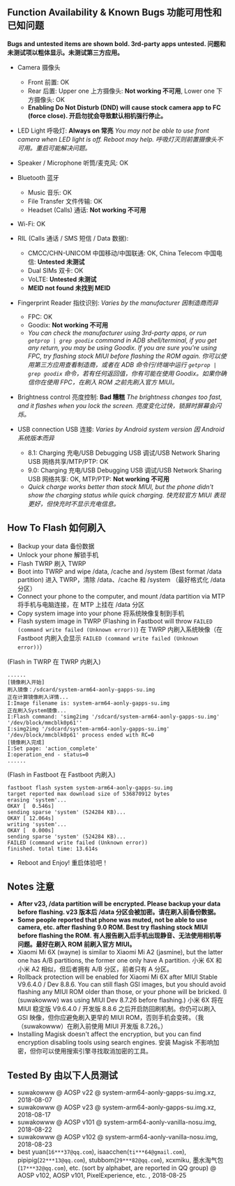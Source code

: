 ## Function Availability & Known Bugs 功能可用性和已知问题

**Bugs and untested items are shown bold. 3rd-party apps untested. 问题和未测试项以粗体显示。未测试第三方应用。**

* Camera 摄像头
  * Front 前置: OK
  * Rear 后置: Upper one 上方摄像头: **Not working 不可用**, Lower one 下方摄像头: OK
  * **Enabling Do Not Disturb (DND) will cause stock camera app to FC (force close). 开启勿扰会导致默认相机强行停止。**

* LED Light 呼吸灯: **Always on 常亮** *You may not be able to use front camera when LED light is off. Reboot may help. 呼吸灯灭则前置摄像头不可用。重启可能解决问题。*

* Speaker / Microphone 听筒/麦克风: OK

* Bluetooth 蓝牙
  * Music 音乐: OK
  * File Transfer 文件传输: OK
  * Headset (Calls) 通话: **Not working 不可用**

* Wi-Fi: OK

* RIL (Calls 通话 / SMS 短信 / Data 数据):
  * CMCC/CHN-UNICOM 中国移动/中国联通: OK, China Telecom 中国电信: **Untested 未测试**
  * Dual SIMs 双卡: OK
  * VoLTE: **Untested 未测试**
  * **MEID not found 未找到 MEID**

* Fingerprint Reader 指纹识别: *Varies by the manufacturer 因制造商而异*
  * FPC: OK
  * Goodix: **Not working 不可用**
  * *You can check the manufacturer using 3rd-party apps, or run `getprop | grep goodix` command in ADB shell/terminal, if you get any return, you may be using Goodix.  If you are sure you're using FPC, try flashing stock MIUI before flashing the ROM again. 你可以使用第三方应用查看制造商，或者在 ADB 命令行/终端中运行 `getprop | grep goodix` 命令，若有任何返回值，你有可能在使用 Goodix。如果你确信你在使用 FPC，在刷入 ROM 之前先刷入官方 MIUI。*

* Brightness control 亮度控制: **Bad 糟糕** *The brightness changes too fast, and it flashes when you lock the screen. 亮度变化过快，锁屏时屏幕会闪烁。*

* USB connection USB 连接: *Varies by Android system version 因 Android 系统版本而异*
  * 8.1: Charging 充电/USB Debugging USB 调试/USB Network Sharing USB 网络共享/MTP/PTP: OK
  * 9.0: Charging 充电/USB Debugging USB 调试/USB Network Sharing USB 网络共享: OK, MTP/PTP: **Not working 不可用**
  * *Quick charge works better than stock MIUI, but the phone didn't show the charging status while quick charging. 快充较官方 MIUI 表现更好，但快充时不显示充电信息。*

## How To Flash 如何刷入

* Backup your data 备份数据
* Unlock your phone 解锁手机
* Flash TWRP 刷入 TWRP
* Boot into TWRP and wipe /data, /cache and /system (Best format /data partition) 进入 TWRP，清除 /data、/cache 和 /system （最好格式化 /data 分区）
* Connect your phone to the computer, and mount /data partition via MTP 将手机与电脑连接，在 MTP 上挂在 /data 分区
* Copy system image into your phone 将系统映像复制到手机
* Flash system image in TWRP (Flashing in Fastboot will throw `FAILED (command write failed (Unknown error))`) 在 TWRP 内刷入系统映像（在 Fastboot 内刷入会显示 `FAILED (command write failed (Unknown error))`）

(Flash in TWRP 在 TWRP 内刷入)

````
......
[镜像刷入开始]
刷入镜像：/sdcard/system-arm64-aonly-gapps-su.img
正在计算镜像刷入详情...
I:Image filename is: system-arm64-aonly-gapps-su.img
正在刷入System镜像...
I:Flash command: 'simg2img '/sdcard/system-arm64-aonly-gapps-su.img' '/dev/block/mmcblk0p61''
I:simg2img '/sdcard/system-arm64-aonly-gapps-su.img' '/dev/block/mmcblk0p61' process ended with RC=0
[镜像刷入完成]
I:Set page: 'action_complete'
I:operation_end - status=0
......
````
(Flash in Fastboot 在 Fastboot 内刷入)

````
fastboot flash system system-arm64-aonly-gapps-su.img
target reported max download size of 536870912 bytes
erasing 'system'...
OKAY [  0.546s]
sending sparse 'system' (524284 KB)...
OKAY [ 12.064s]
writing 'system'...
OKAY [  0.000s]
sending sparse 'system' (524284 KB)...
FAILED (command write failed (Unknown error))
finished. total time: 13.614s
````
* Reboot and Enjoy! 重启体验吧！

## Notes 注意

* **After v23, /data partition will be encrypted. Please backup your data before flashing. v23 版本后 /data 分区会被加密。请在刷入前备份数据。**
* **Some people reported that phone was muted, not be able to use camera, etc. after flashing 9.0 ROM. Best try flashing stock MIUI before flashing the ROM. 有人报告刷入后手机出现静音、无法使用相机等问题。最好在刷入 ROM 前刷入官方 MIUI。**
* Xiaomi Mi 6X (wayne) is similar to Xiaomi Mi A2 (jasmine), but the latter one has A/B partitions, the former one only have A partition. 小米 6X 和 小米 A2 相似，但后者拥有 A/B 分区，前者只有 A 分区。
* Rollback protection will be enabled for Xiaomi Mi 6X after MIUI Stable V9.6.4.0 / Dev 8.8.6. You can still flash GSI images, but you should avoid flashing any MIUI ROM older than those, or your phone will be bricked. (I (suwakowww) was using MIUI Dev 8.7.26 before flashing.) 小米 6X 将在 MIUI 稳定版 V9.6.4.0 / 开发版 8.8.6 之后开启防回刷机制。你仍可以刷入 GSI 映像，但你应避免刷入更早的 MIUI ROM，否则手机会变砖。（我（suwakowww）在刷入前使用 MIUI 开发版 8.7.26。）
* Installing Magisk doesn't affect the encryption, but you can find encryption disabling tools using search engines. 安装 Magisk 不影响加密，但你可以使用搜索引擎寻找取消加密的工具。

## Tested By 由以下人员测试

* suwakowww @ AOSP v22 @ system-arm64-aonly-gapps-su.img.xz, 2018-08-07
* suwakowww @ AOSP v23 @ system-arm64-aonly-gapps-su.img.xz, 2018-08-17
* suwakowww @ AOSP v101 @ system-arm64-aonly-vanilla-nosu.img, 2018-08-22
* suwakowww @ AOSP v102 @ system-arm64-aonly-vanilla-nosu.img, 2018-08-23
* best yuan(`16***37@qq.com`), isaacchen(`ti***64@gmail.com`), pipipig(`22***13@qq.com`), stubbom(`29***82@qq.com`), xcxmiku, 墨水淘气包(`17***32@qq.com`), etc. (sort by alphabet, are reported in QQ group) @ AOSP v102, AOSP v101, PixelExperience, etc. , 2018-08-25